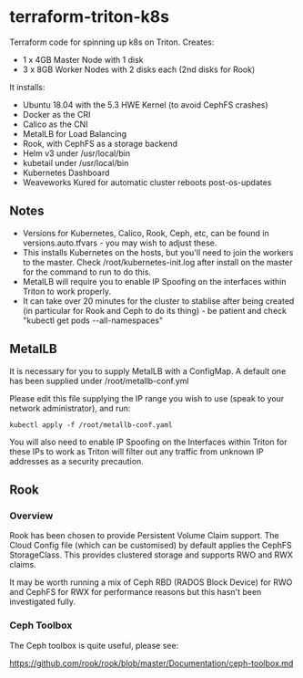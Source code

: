 # terraform-triton-k8s
Terraform code for spinning up k8s on Triton. Creates:

- 1 x 4GB Master Node with 1 disk
- 3 x 8GB Worker Nodes with 2 disks each (2nd disks for Rook)

It installs:

- Ubuntu 18.04 with the 5.3 HWE Kernel (to avoid CephFS crashes)
- Docker as the CRI
- Calico as the CNI
- MetalLB for Load Balancing
- Rook, with CephFS as a storage backend
- Helm v3 under /usr/local/bin
- kubetail under /usr/local/bin
- Kubernetes Dashboard
- Weaveworks Kured for automatic cluster reboots post-os-updates

## Notes

- Versions for Kubernetes, Calico, Rook, Ceph, etc, can be found in versions.auto.tfvars - you may wish to adjust these.
- This installs Kubernetes on the hosts, but you'll need to join the workers to the master. Check /root/kubernetes-init.log after install on the master for the command to run to do this.
- MetalLB will require you to enable IP Spoofing on the interfaces within Triton to work properly.
- It can take over 20 minutes for the cluster to stablise after being created (in particular for Rook and Ceph to do its thing) - be patient and check "kubectl get pods --all-namespaces"

## MetalLB

It is necessary for you to supply MetalLB with a ConfigMap. A default one has been supplied under /root/metallb-conf.yml

Please edit this file supplying the IP range you wish to use (speak to your network administrator), and run:

```
kubectl apply -f /root/metallb-conf.yaml
```

You will also need to enable IP Spoofing on the Interfaces within Triton for these IPs to work as Triton will filter out any traffic from unknown IP addresses as a security precaution.

## Rook

### Overview
Rook has been chosen to provide Persistent Volume Claim support. The Cloud Config file (which can be customised) by default applies the CephFS StorageClass. This provides clustered storage and supports RWO and RWX claims.

It may be worth running a mix of Ceph RBD (RADOS Block Device) for RWO and CephFS for RWX for performance reasons but this hasn't been investigated fully.

### Ceph Toolbox

The Ceph toolbox is quite useful, please see:

https://github.com/rook/rook/blob/master/Documentation/ceph-toolbox.md


